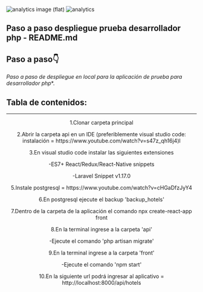 ![analytics image (flat)](https://raw.githubusercontent.com/vitr/google-analytics-beacon/master/static/badge-flat.gif)
![analytics](https://www.google-analytics.com/collect?v=1&cid=555&t=pageview&ec=repo&ea=open&dp=/Plantilla-de-repositorio/readme&dt=&tid=UA-4677001-16)

## Paso a paso despliegue prueba desarrollador php - README.md

## Paso a paso👇


*Paso a paso de despliegue en local para la aplicación de prueba para desarrollador php**.
## Tabla de contenidos:
---
<p align="center"> 1.Clonar carpeta principal</p>
<p align="center"> 2.Abrir la carpeta api en un IDE (preferiblemente visual studio code: instalación = https://www.youtube.com/watch?v=s47z_qh16j4)l</p>
<p align="center"> 3.En visual studio code instalar las siguientes extensiones</p>
<p align="center">-ES7+ React/Redux/React-Native snippets</p>
<p align="center">-Laravel Snippet v1.17.0</p>
<p align="center">5.Instale postgresql = https://www.youtube.com/watch?v=cHGaDfzJyY4</p>
<p align="center">6.En postgresql ejecute el backup 'backup_hotels'</p>
<p align="center">7.Dentro de la carpeta de la aplicación  el comando 
  npx create-react-app front</p>
 <p align="center">8.En la terminal ingrese a la carpeta 'api'</p>
 <p align="center">   -Ejecute el comando 'php artisan migrate'</p>
 <p align="center">9.En la terminal ingrese a la carpeta 'front'</p>
 <p align="center"> -Ejecute el comando 'npm start'</p>
 <p align="center"> 10.En la siguiente url podrá ingresar al aplicativo = http://localhost:8000/api/hotels</p>

